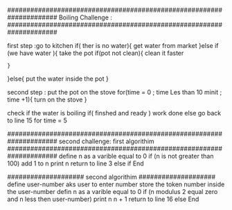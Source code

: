 #####################################################################
Boiling Challenge : 
#####################################################################

first step :go to kitchen 
if( ther is no water){
    get water from market 
}else if (we have water ){
    take the pot 
    if(pot not clean){
        clean it faster

    }
}else{
    put the water inside the pot 
}

second step : put the pot on the stove 
for(time = 0 ; time Les than  10 minit ; time +1){
    turn on the stove 
}

check if the water is boiling 
if( finshed and ready )
    work done 
else 
    go back to line 15 for time = 5



#####################################################################
second challenge: first algorithim
#####################################################################
define n as a varible equal to 0
if (n is not greater than  100)
  add 1 to n
  print n
  return to line 3
else if
End



####################
second algorithim
####################
define user-number
aks user to enter number
store the token number inside the user-number
defin n as a varible equal to 0
if (n modulus 2 equal zero and n less then user-number)
    print n
    n + 1
    return to line 16
else 
  End